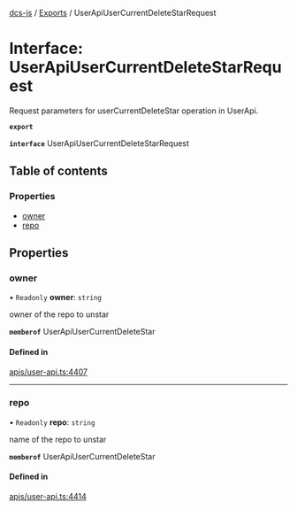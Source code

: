 [dcs-js](../README.md) / [Exports](../modules.md) / UserApiUserCurrentDeleteStarRequest

# Interface: UserApiUserCurrentDeleteStarRequest

Request parameters for userCurrentDeleteStar operation in UserApi.

**`export`**

**`interface`** UserApiUserCurrentDeleteStarRequest

## Table of contents

### Properties

- [owner](UserApiUserCurrentDeleteStarRequest.md#owner)
- [repo](UserApiUserCurrentDeleteStarRequest.md#repo)

## Properties

### <a id="owner" name="owner"></a> owner

• `Readonly` **owner**: `string`

owner of the repo to unstar

**`memberof`** UserApiUserCurrentDeleteStar

#### Defined in

[apis/user-api.ts:4407](https://github.com/unfoldingWord/dcs-js/blob/b29eb7a/apis/user-api.ts#L4407)

___

### <a id="repo" name="repo"></a> repo

• `Readonly` **repo**: `string`

name of the repo to unstar

**`memberof`** UserApiUserCurrentDeleteStar

#### Defined in

[apis/user-api.ts:4414](https://github.com/unfoldingWord/dcs-js/blob/b29eb7a/apis/user-api.ts#L4414)
